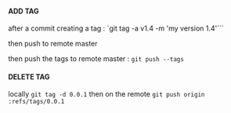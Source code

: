 
#### ADD TAG
after a commit creating a tag :
`git tag -a v1.4 -m 'my version 1.4'```

then push to remote master

then push the tags to remote master :
`git push --tags`

#### DELETE TAG
locally
`git tag -d 0.0.1`
then on the remote
`git push origin :refs/tags/0.0.1`


